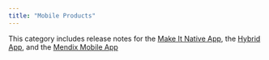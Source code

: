 ```yaml
---
title: "Mobile Products"
---
```


This category includes release notes for the [Make It Native App](make-it-native-app), the [Hybrid App](hybrid-app), and the [Mendix Mobile App](mendix-mobile-app)

